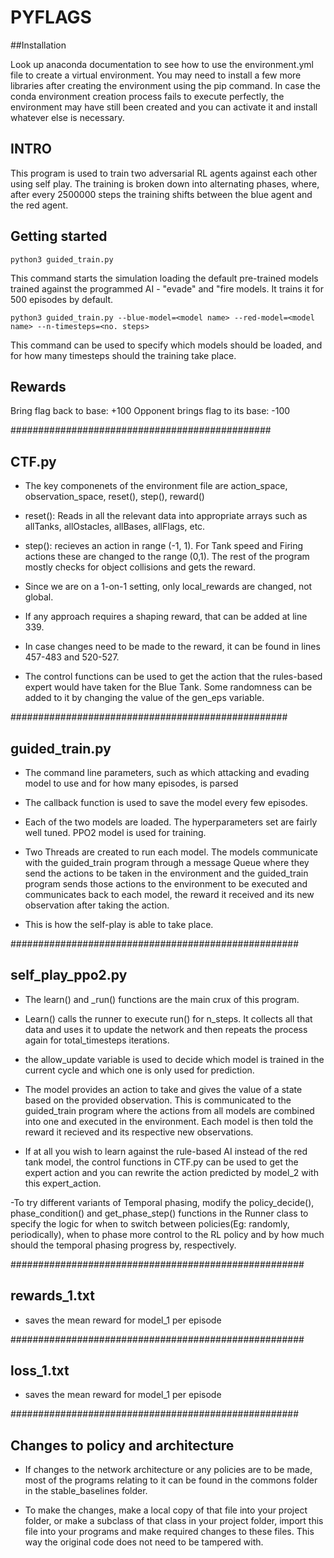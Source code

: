 # PYFLAGS

##Installation

Look up anaconda documentation to see how to use the environment.yml file to create a virtual environment. You may need to install a few more libraries after creating the environment using the pip command. In case the conda environment creation process fails to execute perfectly, the environment may have still been created and you can activate it and install whatever else is necessary.

## INTRO

This program is used to train two adversarial RL agents against each other using self play. The training is broken down into alternating phases, where, after every 2500000 steps the training shifts between the blue agent and the red agent. 

## Getting started

`python3 guided_train.py`

This command starts the simulation loading the default pre-trained models trained against the programmed AI - "evade" and "fire models. It trains it for 500 episodes by default.

`python3 guided_train.py --blue-model=<model name> --red-model=<model name> --n-timesteps=<no. steps>`

This command can be used to specify which models should be loaded, and for how many timesteps should the training take place.

## Rewards

Bring flag back to base: +100
Opponent brings flag to its base: -100

###############################################

## CTF.py

- The key componenets of the environment file are action_space, observation_space, reset(), step(), reward()

- reset(): Reads in all the relevant data into appropriate arrays such as allTanks, allOstacles, allBases, allFlags, etc.

- step(): recieves an action in range (-1, 1). For Tank speed and Firing actions these are changed to the range (0,1). The rest of the program mostly checks for object collisions and gets the reward.

- Since we are on a 1-on-1 setting, only local_rewards are changed, not global.

- If any approach requires a shaping reward, that can be added at line 339.

- In case changes need to be made to the reward, it can be found in lines 457-483 and 520-527.

- The control functions can be used to get the action that the rules-based expert would have taken for the Blue Tank. Some randomness can be added to it by changing the value of the gen_eps variable.

##################################################

## guided_train.py

- The command line parameters, such as which attacking and evading model to use and for how many episodes, is parsed

- The callback function is used to save the model every few episodes. 

- Each of the two models are loaded. The hyperparameters set are fairly well tuned. PPO2 model is used for training.

- Two Threads are created to run each model. The models communicate with the guided_train program through a message Queue where they send the actions to be taken in the environment and the guided_train program sends those actions to the environment to be executed and communicates back to each model, the reward it received and its new observation after taking the action.

- This is how the self-play is able to take place.

####################################################

## self_play_ppo2.py

- The learn() and _run() functions are the main crux of this program.

- Learn() calls the runner to execute run() for n_steps. It collects all that data and uses it to update the network and then repeats the process again for total_timesteps iterations.

- the allow_update variable is used to decide which model is trained in the current cycle and which one is only used for prediction.

- The model provides an action to take and gives the value of a state based on the provided observation. This is communicated to the guided_train program where the actions from all models are combined into one and executed in the environment. Each model is then told the reward it recieved and its respective new observations. 

- If at all you wish to learn against the rule-based AI instead of the red tank model, the control functions in CTF.py can be used to get the expert action and you can rewrite the action predicted by model_2 with this expert_action. 

-To try different variants of Temporal phasing, modify the policy_decide(), phase_condition() and get_phase_step() functions in the Runner class to specify the logic for when to switch between policies(Eg: randomly, periodically), when to phase more control to the RL policy and by how much should the temporal phasing progress by, respectively.

#####################################################

## rewards_1.txt

- saves the mean reward for model_1 per episode

#####################################################

## loss_1.txt

- saves the mean reward for model_1 per episode

####################################################

## Changes to policy and architecture

- If changes to the network architecture or any policies are to be made, most of the programs relating to it can be found in the commons folder in the stable_baselines folder.

- To make the changes, make a local copy of that file into your project folder, or make a subclass of that class in your project folder, import this file into your programs and make required changes to these files. This way the original code does not need to be tampered with.

